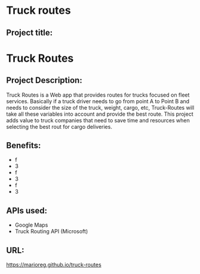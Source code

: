 # Truck routes

## Project title:

 # Truck Routes

## Project Description:

  Truck Routes is a Web app that provides routes for trucks focused on fleet services. Basically if a truck driver needs to go from         point A to Point B and needs to consider the size of the truck, weight, cargo, etc, Truck-Routes will take all these variables into       account and provide the best route.
  This project adds value to truck companies that need to save time and resources when selecting the best rout for cargo deliveries.

## Benefits:

* f
* 3
* f
* 3
* f
* 3


## APIs used:

   * Google Maps
   * Truck Routing API (Microsoft)
   
## URL:

   https://marioreg.github.io/truck-routes


